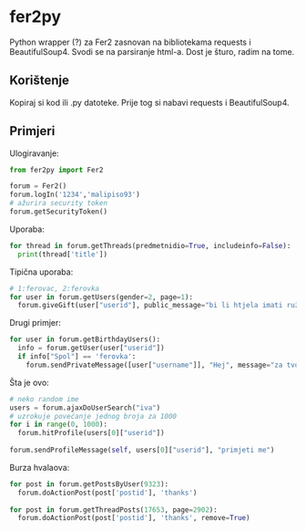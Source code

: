 # fer2py

Python wrapper (?) za Fer2 zasnovan na bibliotekama requests i BeautifulSoup4. Svodi se na parsiranje html-a. Dost je šturo, radim na tome.

## Korištenje

Kopiraj si kod ili .py datoteke. Prije tog si nabavi requests i BeautifulSoup4.

## Primjeri

Ulogiravanje:
``` python
from fer2py import Fer2

forum = Fer2()
forum.logIn('1234','malipiso93')
# ažurira security token
forum.getSecurityToken() 
```

Uporaba:
``` python
for thread in forum.getThreads(predmetnidio=True, includeinfo=False):
  print(thread['title'])
```

Tipična uporaba:
``` python
# 1:ferovac, 2:ferovka
for user in forum.getUsers(gender=2, page=1): 
  forum.giveGift(user["userid"], public_message="bi li htjela imati ružnog dečka", gift=238)
```

Drugi primjer:
``` python
for user in forum.getBirthdayUsers():
  info = forum.getUser(user["userid"])
  if info["Spol"] == 'ferovka':
    forum.sendPrivateMessage([user["username"]], "Hej", message="za tvoj rođendan te vodim na kavu")
```

Šta je ovo:
``` python
# neko random ime
users = forum.ajaxDoUserSearch("iva")
# uzrokuje povećanje jednog broja za 1000
for i in range(0, 1000):
  forum.hitProfile(users[0]["userid"])
  
forum.sendProfileMessage(self, users[0]["userid"], "primjeti me")
```

Burza hvalaova:
``` python
for post in forum.getPostsByUser(9323):
  forum.doActionPost(post['postid'], 'thanks')
  
for post in forum.getThreadPosts(17653, page=2902):
  forum.doActionPost(post['postid'], 'thanks', remove=True)
```


